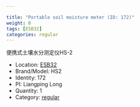 ```yaml
---

title: "Portable soil moisture meter (ID: 172)"
weight: 0
tags: [ESB32]
categories: regular
---
```


便携式土壤水分测定仪HS-2

<!--more-->



- Location: [ESB32](../../tags/esb32)
- Brand/Model: HS2
- Identity: 172
- PI: Liangping Long
- Quantity: 1
- Category: [regular](../../categories/regular)







